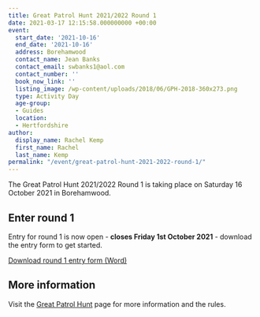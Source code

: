 ```yaml
---
title: Great Patrol Hunt 2021/2022 Round 1
date: 2021-03-17 12:15:58.000000000 +00:00
event:
  start_date: '2021-10-16'
  end_date: '2021-10-16'
  address: Borehamwood
  contact_name: Jean Banks
  contact_email: swbanks1@aol.com
  contact_number: ''
  book_now_link: ''
  listing_image: /wp-content/uploads/2018/06/GPH-2018-360x273.png
  type: Activity Day
  age-group: 
  - Guides
  location: 
  - Hertfordshire
author:
  display_name: Rachel Kemp
  first_name: Rachel
  last_name: Kemp
permalink: "/event/great-patrol-hunt-2021-2022-round-1/"
---
```

The Great Patrol Hunt 2021/2022 Round 1 is taking place on Saturday 16 October 2021 in Borehamwood.

## Enter round 1
Entry for round 1 is now open - **closes Friday 1st October 2021** - download the entry form to get started.
 <div><a class="btn-gg" href="/assets/images/2021/08/GPH-Entry-Form-Round-1-2021.docx"><i class="fa fa-download"></i> Download round 1 entry form (Word)</a></div>

## More information
Visit the <a href="/great-patrol-hunt/">Great Patrol Hunt</a> page for more information and the rules.